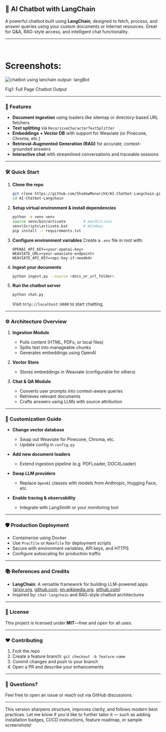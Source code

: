 ## 🦜 AI Chatbot with LangChain

A powerful chatbot built using **LangChain**, designed to fetch, process, and answer queries using your custom documents or internet resources. Great for Q\&A, RAG-style access, and intelligent chat functionality.

---

</br>

<h1>Screenshots:</h1>

![chatbot using lanchain output- langBot](https://github.com/user-attachments/assets/68cad26e-9235-44ed-9b73-af07838cba3c)
<p>Fig1: Full Page Chatbot Output</p>

---

### 🚀 Features

* **Document ingestion** using loaders like sitemap or directory-based URL fetchers
* **Text splitting** via `RecursiveCharacterTextSplitter`
* **Embeddings + Vector DB** with support for Weaviate (or Pinecone, Chroma, etc.)
* **Retrieval-Augmented Generation (RAG)** for accurate, context-grounded answers
* **Interactive chat** with streamlined conversations and traceable sessions

---

### 🛠️ Quick Start

1. **Clone the repo**

   ```bash
   git clone https://github.com/ShadowMonarchX/AI-Chatbot-Langchain.git
   cd AI-Chatbot-Langchain
   ```

2. **Setup virtual environment & install dependencies**

   ```bash
   python -m venv venv
   source venv/bin/activate        # macOS/Linux
   venv\Scripts\activate.bat       # Windows
   pip install -r requirements.txt
   ```

3. **Configure environment variables**
   Create a `.env` file in root with:

   ```
   OPENAI_API_KEY=<your-openai-key>
   WEAVIATE_URL=<your-weaviate-endpoint>
   WEAVIATE_API_KEY=<api-key-if-needed>
   ```

4. **Ingest your documents**

   ```bash
   python ingest.py --source <docs_or_url_folder>
   ```

5. **Run the chatbot server**

   ```bash
   python chat.py
   ```

   Visit `http://localhost:8000` to start chatting.

---

### ⚙️ Architecture Overview

1. **Ingestion Module**

   * Pulls content (HTML, PDFs, or local files)
   * Splits text into manageable chunks
   * Generates embeddings using OpenAI

2. **Vector Store**

   * Stores embeddings in Weaviate (configurable for others)

3. **Chat & QA Module**

   * Converts user prompts into context-aware queries
   * Retrieves relevant documents
   * Crafts answers using LLMs with source attribution

---

### 🔧 Customization Guide

* **Change vector database**

  * Swap out Weaviate for Pinecone, Chroma, etc.
  * Update config in `config.py`

* **Add new document loaders**

  * Extend ingestion pipeline (e.g. PDFLoader, DOCXLoader)

* **Swap LLM providers**

  * Replace `OpenAI` classes with models from Anthropic, Hugging Face, etc.

* **Enable tracing & observability**

  * Integrate with LangSmith or your monitoring tool

---

### 🛡️ Production Deployment

* Containerize using Docker
* Use `Procfile` or `Makefile` for deployment scripts
* Secure with environment variables, API keys, and HTTPS
* Configure autoscaling for production traffic

---

### 📚 References and Credits

* **LangChain**: A versatile framework for building LLM-powered apps ([arxiv.org][1], [github.com][2], [en.wikipedia.org][3], [github.com][4])
* Inspired by: `chat-langchain` and RAG-style chatbot architectures

---

### 📝 License

This project is licensed under **MIT**—free and open for all uses.

---

### ❤️ Contributing

1. Fork the repo
2. Create a feature branch: `git checkout -b feature-name`
3. Commit changes and push to your branch
4. Open a PR and describe your enhancements

---

### 🤝 Questions?

Feel free to open an issue or reach out via GitHub discussions.

---

This version sharpens structure, improves clarity, and follows modern best practices. Let me know if you'd like to further tailor it — such as adding installation badges, CI/CD instructions, feature roadmap, or sample screenshots!

[1]: https://arxiv.org/abs/2308.03099?utm_source=chatgpt.com "LARCH: Large Language Model-based Automatic Readme Creation with Heuristics"
[2]: https://github.com/langchain-ai/chat-langchain?utm_source=chatgpt.com "Chat-LangChain - GitHub"
[3]: https://en.wikipedia.org/wiki/LangChain?utm_source=chatgpt.com "LangChain"
[4]: https://github.com/farukalamai/ai-chatbot-using-Langchain-Pinecone/blob/main/README.md?utm_source=chatgpt.com "ai-chatbot-using-Langchain-Pinecone/README.md at main - GitHub"
